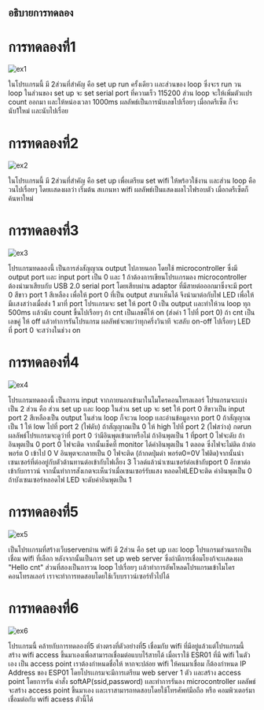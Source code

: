## อธิบายการทดลอง

# การทดลองที่1

![ex1](https://user-images.githubusercontent.com/98943509/153476083-a238d566-54ac-4052-942c-2a3d1226f9da.jpg)

ในโปรเเกรมนี้ มี 2ส่วนที่สำคัญ คือ set up run ครั้งเดียว เเละส่วนของ loop ซึ่งจะร run วน loop
ในส่วนของ set up จะ set serial port ที่ความเร็ว 115200 ส่วน loop จะให้เพิ่มตัวเเปร count ออกมา เเละให้หน่องเวลา 1000ms
ผลลัพธ์เป็นการนับเลขไปเรื่อยๆ เมื่อกดรีเซ็ต ก็จะนับ1ใหม่ เเละนับไปเรื่อย

# การทดลองที่2

![ex2](https://user-images.githubusercontent.com/98943509/153477026-ae70c686-b324-4be4-be51-01a77319cd53.jpg)

ในโปรเเกรมนี้ มี 2ส่วนที่สำคัญ คือ set up เพื่อเตรียม set wifi ให้พร้อวใช้งาน เเละส่วน loop คือวนไปเรื่อยๆ โดยเเสดงผลว่า เริ่มต้น สเเกนหา wifi
ผลลัพธ์เป็นแสดงผลไวไฟรอบตัว เมื่อกดรีเซ็ตก็ค้นหาใหม่

# การทดลองที่3

![ex3](https://user-images.githubusercontent.com/98943509/153477960-1e07e02d-d629-4f73-a03d-1b4303a0b996.jpg)

โปรเเกรมทดลองนี้ เป็นการส่งสัญญาณ output ไปภายนอก โดยใช้ microcontroller ซึ่งมี output port เเละ input port เป็น 0 เเละ 1 ถ้าต้องการเขียนโปรเเกรมลง microcontroller ต้องนำมาเสียบกับ USB 2.0 serial port โดยเสียบผ่าน adaptor ที่มีสายต่อออกมาซึ่งจะมี port 0 สีขาว port 1 สีเหลือง เพื่อให้ port 0 ที่เป็น output สามาเห็นได้ จึงนำมาต่อกับไฟ LED เพื่อให้มีเเสงสว่างเมื่อส่ง 1 มาที่ port โปรเเกรมจะ set ให้ port 0 เป็น output เเละทำให้วน loop ทุก 500ms เเล้วนับ count ขึ้นไปเรือยๆ ถ้า cnt เป็นเลขคี่ให้ on (ส่งค่า 1 ไปที่ port 0) ถ้า cnt เป็นเลขคู่ ให้ off แล้วทำการรันโปรแกรม
ผลลัพธ์จะพบว่าทุกครึ่งวินาที จะสลับ on-off ไปเรื่อยๆ LED ที่ port 0 จะสว่างในช่วง on

# การทดลองที่4

![ex4](https://user-images.githubusercontent.com/98943509/153481727-24167f92-8461-4549-829c-d71a91b76953.jpg)

โปรเเกรมทดลองนี้ เป็นการน input จากภายนอกเข้ามาในไมโครคอนโทรลเลอร์ โปรแกรมจะเเบ่งเป็น 2 ส่วน คือ ส่วน set up เเละ loop ในส่วน set up จะ set ให้ port 0 สีขาวเป็น input port 2 สีเหลืองเป็น output ในส่วน loop ก็จะวน loop เเละอ่านข้อมูลจาก port 0 ถ้าสัญญาณเป็น 1 ให้ low ไปที่ port 2 (ไฟดับ) ถ้าสัญญาณเป็น 0 ให้ high ไปที่ port 2 (ไฟสว่าง)  กดrun 
ผลลัพธ์โปรเเกรมจะดูว่าที่ port 0 ว่ามีอินพุตเข้ามาหรือไม่ ถ้าอินพุตเป็น 1 ที่port 0 ไฟจะดับ ถ้าอินพุตเป็น 0 port 0 ไฟจะติด จากนั้นเช็คที่ monitor ได้ค่าอินพุตเป็น 1 ตลอด ซึ่งไฟจะไม่ติด ถ้าต่อพอร์ต 0 เข้าไป 0 V อินพุตจะกลายเป็น 0 ไฟจะติด (ถ้ากดปุ่มดำ พอร์ต0=0V ไฟติด)จากนั้นนำเซนเซอร์ที่ต่ออยู่กับตัวต้านทานต่อเข้ากับไฟเลี้ยง 3 โวลต์แล้วนำเซนเซอร์ต่อเข้ากับport 0 อีกขาต่อเข้ากับกราวน์ จากนั้นทำการสังเกตจะเห็นว่าเมื่อเซนเซอร์รับแสง หลอดไฟLEDจะติด ค่าอินพุตเป็น 0 ถ้าบังเซนเซอร์หลอดไฟ LED จะดับค่าอินพุตเป็น 1

# การทดลองที่5

![ex5](https://user-images.githubusercontent.com/98943509/153483500-a0cef287-f658-43c4-abf6-602b4200d759.jpg)


เป็นโปรเเกรมที่สร้างเว็บserverผ่าน wifi มี 2ส่วน คือ set up เเละ loop โปรแกรมส่วนแรกเป็นเชื่อม wifi ที่เลือก หลังจากนั้นเป็นการ set up web server ซึ่งถ่ามีการเชื่อมโยงก้จะเเสดงผล "Hello cnt" ส่วนที่สองเป็นการวน loop ไปเรื่อยๆ เเล้วทำการอัพโหลดโปรแกรมเข้าไมโครคอนโทรลเลอร์ เราจะทำการทดสอบโดยใช้เว็บบราวน์เซอร์ทั่วไปได้

# การทดลองที่6

![ex6](https://user-images.githubusercontent.com/98943509/153484282-4e346c32-58b8-44a0-b068-ac8e721e5be9.jpg)

โปรเเกรมนี้ คล้ายกับการทดลองที่5 ต่างตรงที่ตัวอย่างที่5 เชื่อมกับ wifi ที่มีอยู่แล้วแต่โปรแกรมนี้สร้าง wifi access ขึ้นมาเองเพื่อสามารถเชื่อมต่อแบบไร้สายได้ เมื่อเราใช้ ESR01 ที่มี wifi ในตัวเอง เป็น access point เราต้องกำหนดชื่อให้ หากจะปล่อย wifi ให้คนมาเชื่อม ก็ต้องกำหนด IP Address ของ ESP01 โดยโปรเเกรมจะมีการเตรียม web server 1 ตัว เเละสร้าง access point โดยการรัน คำสั่ง softAP(ssid,password) เเละทำการรันลง microcontroller 
ผลลัพธ์ จะสร้าง access point ขึ้นมาเอง เเละเราสามารถทดสอบโดยใช้โทรศัพท์มือถือ หรือ คอมพิวเตอร์มาเชื่อมต่อกับ wifi acแess ตัวนี้ได้






